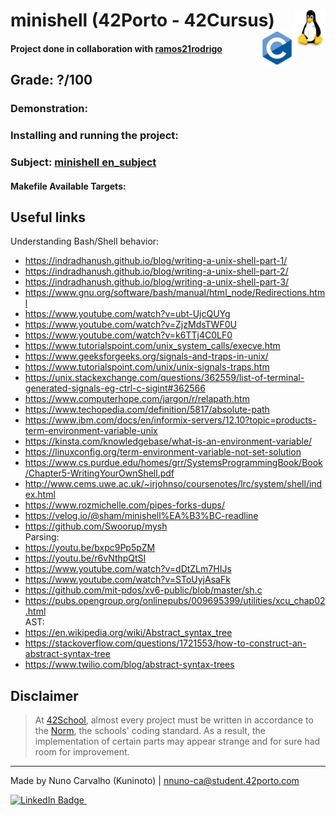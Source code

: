 # minishell (42Porto - 42Cursus) <img src="https://github.com/devicons/devicon/blob/master/icons/linux/linux-original.svg" title="Linux" alt="Linux Logo" width="50" height="60" align="right" />&nbsp; <img src="https://github.com/devicons/devicon/blob/master/icons/c/c-original.svg" title="C" alt="C Logo" width="55" height="55" align="right" />&nbsp;  

#### Project done in collaboration with [ramos21rodrigo](https://github.com/ramos21rodrigo)

## Grade: ?/100

###  Demonstration:

### Installing and running the project:

###  Subject: [minishell en_subject](./extras/en.subject_minishell.pdf)

#### Makefile Available Targets:  


## Useful links
Understanding Bash/Shell behavior:
- https://indradhanush.github.io/blog/writing-a-unix-shell-part-1/  
- https://indradhanush.github.io/blog/writing-a-unix-shell-part-2/  
- https://indradhanush.github.io/blog/writing-a-unix-shell-part-3/  
- https://www.gnu.org/software/bash/manual/html_node/Redirections.html  
- https://www.youtube.com/watch?v=ubt-UjcQUYg  
- https://www.youtube.com/watch?v=ZjzMdsTWF0U  
- https://www.youtube.com/watch?v=k6TTj4C0LF0  
- https://www.tutorialspoint.com/unix_system_calls/execve.htm  
- https://www.geeksforgeeks.org/signals-and-traps-in-unix/  
- https://www.tutorialspoint.com/unix/unix-signals-traps.htm  
- https://unix.stackexchange.com/questions/362559/list-of-terminal-generated-signals-eg-ctrl-c-sigint#362566  
- https://www.computerhope.com/jargon/r/relapath.htm  
- https://www.techopedia.com/definition/5817/absolute-path  
- https://www.ibm.com/docs/en/informix-servers/12.10?topic=products-term-environment-variable-unix  
- https://kinsta.com/knowledgebase/what-is-an-environment-variable/  
- https://linuxconfig.org/term-environment-variable-not-set-solution  
- https://www.cs.purdue.edu/homes/grr/SystemsProgrammingBook/Book/Chapter5-WritingYourOwnShell.pdf  
- http://www.cems.uwe.ac.uk/~irjohnso/coursenotes/lrc/system/shell/index.html  
- https://www.rozmichelle.com/pipes-forks-dups/  
- https://velog.io/@sham/minishell%EA%B3%BC-readline  
- https://github.com/Swoorup/mysh  
Parsing:
- https://youtu.be/bxpc9Pp5pZM  
- https://youtu.be/r6vNthpQtSI  
- https://www.youtube.com/watch?v=dDtZLm7HIJs  
- https://www.youtube.com/watch?v=SToUyjAsaFk  
- https://github.com/mit-pdos/xv6-public/blob/master/sh.c  
- https://pubs.opengroup.org/onlinepubs/009695399/utilities/xcu_chap02.html  
AST:
- https://en.wikipedia.org/wiki/Abstract_syntax_tree  
- https://stackoverflow.com/questions/1721553/how-to-construct-an-abstract-syntax-tree  
- https://www.twilio.com/blog/abstract-syntax-trees  

## Disclaimer
> At [42School](https://en.wikipedia.org/wiki/42_(school)), almost every project must be written in accordance to the [Norm](./extras/en_norm.pdf), the schools' coding standard. As a result, the implementation of certain parts may appear strange and for sure had room for improvement.

---
Made by Nuno Carvalho (Kuninoto) | nnuno-ca@student.42porto.com  
<div id="badge"> <a href="https://www.linkedin.com/in/nuno-carvalho-218822247"/> <img src="https://img.shields.io/badge/LinkedIn-blue?style=for-the-badge&logo=linkedin&logoColor=white" alt="LinkedIn Badge"/>&nbsp;
